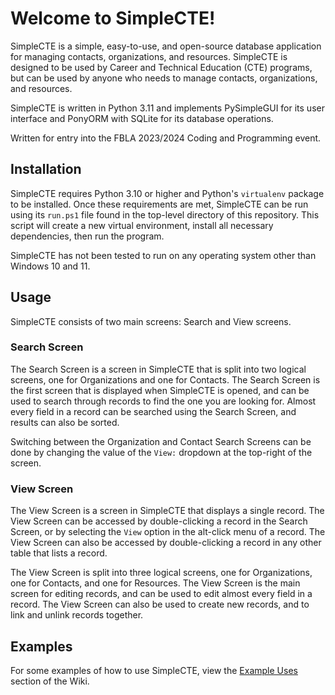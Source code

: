 # Welcome to SimpleCTE!

SimpleCTE is a simple, easy-to-use, and open-source database application for managing contacts, organizations, and resources. 
SimpleCTE is designed to be used by Career and Technical Education (CTE) programs, but can be used by anyone who needs to manage contacts, organizations, and resources.

SimpleCTE is written in Python 3.11 and implements PySimpleGUI for its user interface and PonyORM with SQLite for its database operations.

Written for entry into the FBLA 2023/2024 Coding and Programming event.

## Installation

SimpleCTE requires Python 3.10 or higher and Python's `virtualenv` package to be installed. Once these requirements are met, SimpleCTE can be run using its `run.ps1` file found in the top-level directory of this repository. This script will create a new virtual environment, install all necessary dependencies, then run the program.

SimpleCTE has not been tested to run on any operating system other than Windows 10 and 11.

## Usage

SimpleCTE consists of two main screens: Search and View screens.

### Search Screen

The Search Screen is a screen in SimpleCTE that is split into two logical screens, one for Organizations and one for 
Contacts. The Search Screen is the first screen that is displayed when SimpleCTE is opened, and can be used to search 
through records to find the one you are looking for. Almost every field in a record can be searched using the Search 
Screen, and results can also be sorted. 

Switching between the Organization and Contact Search Screens can be done by changing the value of the `View:` dropdown
at the top-right of the screen.

### View Screen

The View Screen is a screen in SimpleCTE that displays a single record. The View Screen can be accessed by double-clicking
a record in the Search Screen, or by selecting the `View` option in the alt-click menu of a record. The View Screen can
also be accessed by double-clicking a record in any other table that lists a record.

The View Screen is split into three logical screens, one for Organizations, one for Contacts, and one for Resources.
The View Screen is the main screen for editing records, and can be used to edit almost every field in a record. The View
Screen can also be used to create new records, and to link and unlink records together.

## Examples

For some examples of how to use SimpleCTE, view the [Example Uses](https://github.com/WhoIsConch/SimpleCTE/wiki/Example-Uses) section of the Wiki.
